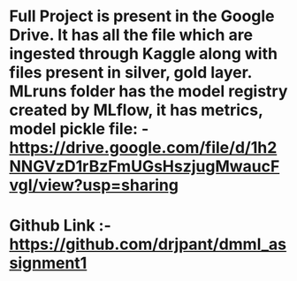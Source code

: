 # Full Project is present in the Google Drive. It has all the file which are ingested through Kaggle along with files present in silver, gold layer. MLruns folder has the model registry created by MLflow, it has metrics, model pickle file: - https://drive.google.com/file/d/1h2NNGVzD1rBzFmUGsHszjugMwaucFvgI/view?usp=sharing


# Github Link :- https://github.com/drjpant/dmml_assignment1
